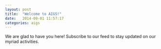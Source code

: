 ```yaml
---
layout: post
title:  "Welcome to AIGS!"
date:   2014-09-01 11:57:17
categories: aigs
---
```


We are glad to have you here! Subscribe to our feed to stay updated on our myriad activities.